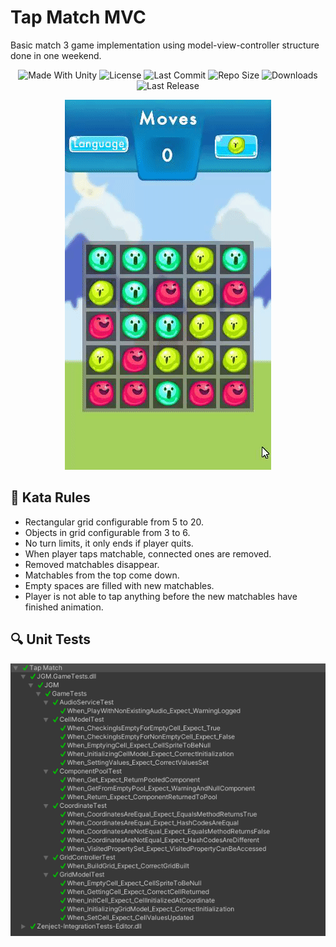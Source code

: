 # Tap Match MVC
Basic match 3 game implementation using model-view-controller structure done in one weekend.

<p align="center">
  <a>
    <img alt="Made With Unity" src="https://img.shields.io/badge/made%20with-Unity-57b9d3.svg?logo=Unity">
  </a>
  <a>
    <img alt="License" src="https://img.shields.io/github/license/JoanStinson/TicTacToeTDD?logo=github">
  </a>
  <a>
    <img alt="Last Commit" src="https://img.shields.io/github/last-commit/JoanStinson/TapMatchMVC?logo=Mapbox&color=orange">
  </a>
  <a>
    <img alt="Repo Size" src="https://img.shields.io/github/repo-size/JoanStinson/TapMatchMVC?logo=VirtualBox">
  </a>
  <a>
    <img alt="Downloads" src="https://img.shields.io/github/downloads/JoanStinson/TapMatchMVC/total?color=brightgreen">
  </a>
  <a>
    <img alt="Last Release" src="https://img.shields.io/github/v/release/JoanStinson/TapMatchMVC?include_prereleases&logo=Dropbox&color=yellow">
  </a>
</p>

<p align="center">
  <img src="https://github.com/JoanStinson/TapMatchMVC/blob/main/preview.gif">
</p>

## 📜 Kata Rules
* Rectangular grid configurable from 5 to 20.
* Objects in grid configurable from 3 to 6.
* No turn limits, it only ends if player quits.
* When player taps matchable, connected ones are removed.
* Removed matchables disappear.
* Matchables from the top come down.
* Empty spaces are filled with new matchables.
* Player is not able to tap anything before the new matchables have finished animation.

## 🔍 Unit Tests
<p align="center">
  <img src="https://github.com/JoanStinson/TapMatchMVC/blob/main/tests.PNG">
</p>

